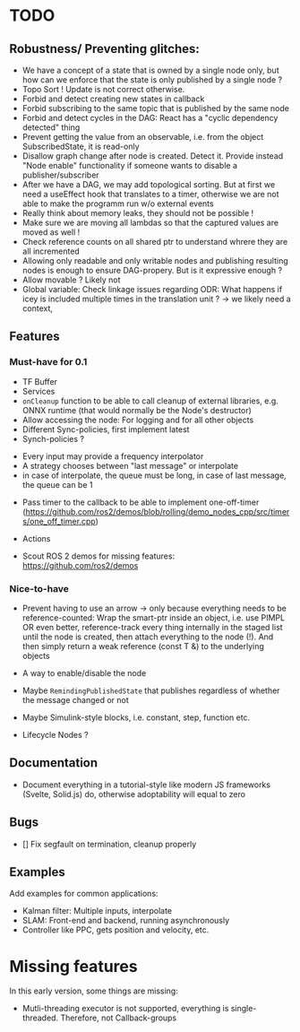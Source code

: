 # TODO 

## Robustness/ Preventing glitches: 

- We have a concept of a state that is owned by a single node only, but how can we enforce that the state is only published by a single node ? 
- Topo Sort ! Update is not correct otherwise.
- Forbid and detect creating new states in callback
- Forbid subscribing to the same topic that is published by the same node 
- Forbid and detect cycles in the DAG: React has a "cyclic dependency detected" thing
- Prevent getting the value from an observable, i.e. from the object SubscribedState,  it is read-only
- Disallow graph change after node is created. Detect it. Provide instead "Node enable" functionality if someone wants to disable a publisher/subscriber
- After we have a DAG, we may add topological sorting. But at first we need a useEffect hook that translates to a timer, otherwise we are not able to make the programm run w/o external events 
- Really think about memory leaks, they should not be possible !
- Make sure we are moving all lambdas so that the captured values are moved as well !
- Check reference counts on all shared ptr to understand whrere they are all incremented
- Allowing only readable and only writable nodes and publishing resulting nodes is enough to ensure DAG-propery. But is it expressive enough ?
- Allow movable ? Likely not
- Global variable: Check linkage issues regarding ODR: What happens if icey is included multiple times in the translation unit ? -> we likely need a context,

## Features 

### Must-have for 0.1

- TF Buffer 
- Services
- `onCleanup` function to be able to call cleanup of external libraries, e.g. ONNX runtime (that would normally be the Node's destructor)
- Allow accessing the node: For logging and for all other objects
- Different Sync-policies, first implement latest
-  Synch-policies ?
* Every input may provide a frequency interpolator 
* A strategy chooses between "last message" or interpolate
* in case of interpolate, the queue must be long, in case of last message, the queue can be 1
- Pass timer to the callback to be able to implement one-off-timer (https://github.com/ros2/demos/blob/rolling/demo_nodes_cpp/src/timers/one_off_timer.cpp)
- Actions

- Scout ROS 2 demos for missing features: https://github.com/ros2/demos

### Nice-to-have

- Prevent having to use an arrow -> only because everything needs to be reference-counted: Wrap the smart-ptr inside an object, i.e. use PIMPL OR even better, reference-track every thing internally in the staged list until the node is created, then attach everything to the node (!). And then simply return a weak reference (const T &) to the underlying objects
- A way to enable/disable the node 
- Maybe `RemindingPublishedState` that publishes regardless of whether the message changed or not
- Maybe Simulink-style blocks, i.e. constant, step, function etc.

- Lifecycle Nodes ?

## Documentation 

- Document everything in a tutorial-style like modern JS frameworks (Svelte, Solid.js) do, otherwise adoptability will equal to zero 

## Bugs 

- [] Fix segfault on termination, cleanup properly

## Examples 

Add examples for common applications: 

- Kalman filter: Multiple inputs, interpolate 
- SLAM: Front-end and backend, running asynchronously
- Controller like PPC, gets position and velocity, etc. 

# Missing features
In this early version, some things are missing: 
- Mutli-threading executor is not supported, everything is single-threaded. Therefore, not Callback-groups